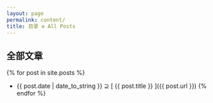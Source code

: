 ```yaml
---
layout: page
permalink: content/
title: 目录 ≌ All Posts
---
```


## 全部文章

{% for post in site.posts %}
  * {{ post.date | date_to_string }} &supe; [ {{ post.title }} ]({{ post.url }})
{% endfor %}
